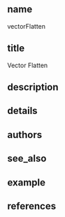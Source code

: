 ## name
vectorFlatten
## title
Vector Flatten
## description

## details
## authors
## see_also
## example
## references
